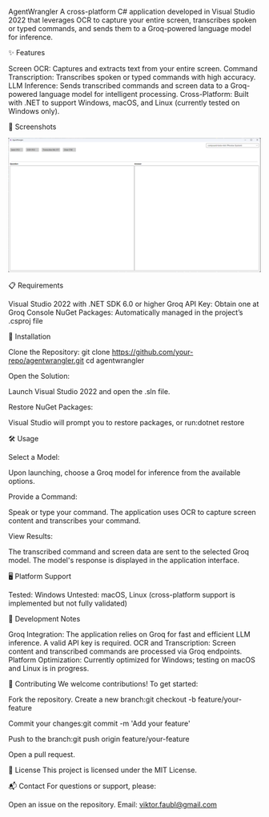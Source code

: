 AgentWrangler
A cross-platform C# application developed in Visual Studio 2022 that leverages OCR to capture your entire screen, transcribes spoken or typed commands, and sends them to a Groq-powered language model for inference.

✨ Features

Screen OCR: Captures and extracts text from your entire screen.
Command Transcription: Transcribes spoken or typed commands with high accuracy.
LLM Inference: Sends transcribed commands and screen data to a Groq-powered language model for intelligent processing.
Cross-Platform: Built with .NET to support Windows, macOS, and Linux (currently tested on Windows only).

📸 Screenshots

![UI](./assets/UI.png)


📋 Requirements

Visual Studio 2022 with .NET SDK 6.0 or higher
Groq API Key: Obtain one at Groq Console
NuGet Packages: Automatically managed in the project’s .csproj file


🚀 Installation

Clone the Repository:
git clone https://github.com/your-repo/agentwrangler.git
cd agentwrangler


Open the Solution:

Launch Visual Studio 2022 and open the .sln file.


Restore NuGet Packages:

Visual Studio will prompt you to restore packages, or run:dotnet restore






🛠️ Usage

Select a Model:

Upon launching, choose a Groq model for inference from the available options.


Provide a Command:

Speak or type your command.
The application uses OCR to capture screen content and transcribes your command.


View Results:

The transcribed command and screen data are sent to the selected Groq model.
The model's response is displayed in the application interface.




🖥️ Platform Support

Tested: Windows
Untested: macOS, Linux (cross-platform support is implemented but not fully validated)


🔧 Development Notes

Groq Integration: The application relies on Groq for fast and efficient LLM inference. A valid API key is required.
OCR and Transcription: Screen content and transcribed commands are processed via Groq endpoints.
Platform Optimization: Currently optimized for Windows; testing on macOS and Linux is in progress.


🤝 Contributing
We welcome contributions! To get started:

Fork the repository.
Create a new branch:git checkout -b feature/your-feature


Commit your changes:git commit -m 'Add your feature'


Push to the branch:git push origin feature/your-feature


Open a pull request.


📜 License
This project is licensed under the MIT License.

📬 Contact
For questions or support, please:

Open an issue on the repository.
Email: viktor.faubl@gmail.com
